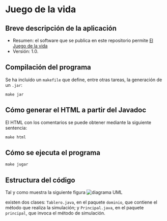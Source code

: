# Juego de la vida

## Breve descripción de la aplicación

* Resumen: el software que se publica en este repositorio permite
  [El Juego de la vida](https://www.youtube.com/watch?v=ouipbDkwHWA)
* Versión: 1.0.

## Compilación del programa

Se ha incluido un `makefile` que define, entre otras tareas, la
generación de un `.jar`:

```console
make jar
```

## Cómo generar el HTML a partir del Javadoc

El HTML con los comentarios se puede obtener mediante la siguiente
sentencia:

```console
make html
```
## Cómo se ejecuta el programa 
```console
make jugar
```

## Estructura del código

Tal y como muestra la siguiente figura
![diagrama UML](diagrama_clases.png)

existen dos clases: `Tablero.java`, en el paquete `dominio`, que
contiene el método que realiza la simulación; y `Principal.java`, en el
paquete `principal`, que invoca el método de simulación.

